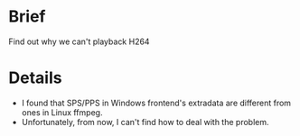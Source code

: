 # Brief #

Find out why we can't playback H264


# Details #

  * I found that SPS/PPS in Windows frontend's extradata are different from ones in Linux ffmpeg.
  * Unfortunately, from now, I can't find how to deal with the problem.